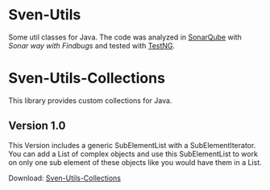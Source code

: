 Sven-Utils
==========

Some util classes for Java. The code was analyzed in [SonarQube](www.sonarqube.org "SonarQube") with *Sonar way with Findbugs* and tested with [TestNG](www.testng.org "TestNG").

Sven-Utils-Collections
======================

This library provides custom collections for Java.

Version 1.0
-----------
This Version includes a generic SubElementList with a SubElementIterator. You can add a List of complex objects and use this SubElementList to work on only one sub element of these objects like you would have them in a List.

Download:
[Sven-Utils-Collections](https://sourceforge.net/projects/sven-utils/files/sven_utils_collections-1.0-SNAPSHOT.jar/download "Sven-Utils-Collections Download")
